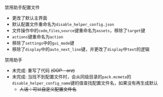 禁用助手配置文件
- 更改了默认主界面
- 默认配置文件重命名为`disable_helper_config.json`
- 文件操作中的`code`,`files`,`source`键重命名为`assets`，移除了`target`键
- `actions`键重命名为`action`
- 移除了`settings`中的`gui_mode`键
- 移除了`display`中的`auto_next_line`键，并更改了`display`中`text`的逻辑

禁用助手
- 未完成: 重写了代码 ~~(OOP - orz)~~
- 未完成: 当找不到配置文件时，会从同级目录的`pack.mcmeta`的`disable_helper_config_name`键的值查找配置文件名，如果没有再生成默认
  - ~~人话：可以自定义配置文件名~~
